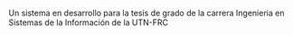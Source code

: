 Un sistema en desarrollo para la tesis de grado de la carrera Ingenieria en Sistemas de la Información de la UTN-FRC
